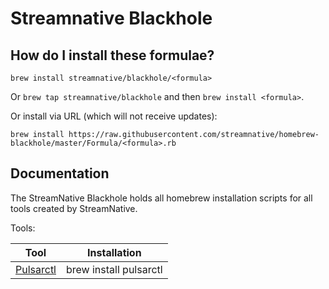 # Streamnative Blackhole

## How do I install these formulae?
`brew install streamnative/blackhole/<formula>`

Or `brew tap streamnative/blackhole` and then `brew install <formula>`.

Or install via URL (which will not receive updates):

```
brew install https://raw.githubusercontent.com/streamnative/homebrew-blackhole/master/Formula/<formula>.rb
```

## Documentation

The StreamNative Blackhole holds all homebrew installation scripts for all tools created by StreamNative.

Tools:

| Tool | Installation |
| ---- | ------------ |
| [Pulsarctl](https://github.com/streamnative/pulsarctl) | brew install pulsarctl |

